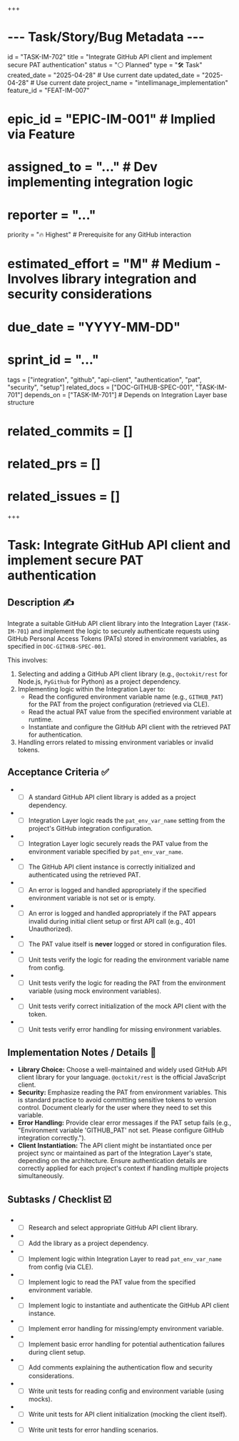 +++
# --- Task/Story/Bug Metadata ---
id = "TASK-IM-702"
title = "Integrate GitHub API client and implement secure PAT authentication"
status = "⚪️ Planned"
type = "🛠️ Task"
created_date = "2025-04-28" # Use current date
updated_date = "2025-04-28" # Use current date
project_name = "intellimanage_implementation"
feature_id = "FEAT-IM-007"
# epic_id = "EPIC-IM-001" # Implied via Feature
# assigned_to = "..." # Dev implementing integration logic
# reporter = "..."
priority = "🔥 Highest" # Prerequisite for any GitHub interaction
# estimated_effort = "M" # Medium - Involves library integration and security considerations
# due_date = "YYYY-MM-DD"
# sprint_id = "..."
tags = ["integration", "github", "api-client", "authentication", "pat", "security", "setup"]
related_docs = ["DOC-GITHUB-SPEC-001", "TASK-IM-701"]
depends_on = ["TASK-IM-701"] # Depends on Integration Layer base structure
# related_commits = []
# related_prs = []
# related_issues = []
+++

# Task: Integrate GitHub API client and implement secure PAT authentication

## Description ✍️

Integrate a suitable GitHub API client library into the Integration Layer (`TASK-IM-701`) and implement the logic to securely authenticate requests using GitHub Personal Access Tokens (PATs) stored in environment variables, as specified in `DOC-GITHUB-SPEC-001`.

This involves:
1.  Selecting and adding a GitHub API client library (e.g., `@octokit/rest` for Node.js, `PyGithub` for Python) as a project dependency.
2.  Implementing logic within the Integration Layer to:
    *   Read the configured environment variable name (e.g., `GITHUB_PAT`) for the PAT from the project configuration (retrieved via CLE).
    *   Read the actual PAT value from the specified environment variable at runtime.
    *   Instantiate and configure the GitHub API client with the retrieved PAT for authentication.
3.  Handling errors related to missing environment variables or invalid tokens.

## Acceptance Criteria ✅

*   - [ ] A standard GitHub API client library is added as a project dependency.
*   - [ ] Integration Layer logic reads the `pat_env_var_name` setting from the project's GitHub integration configuration.
*   - [ ] Integration Layer logic securely reads the PAT value from the environment variable specified by `pat_env_var_name`.
*   - [ ] The GitHub API client instance is correctly initialized and authenticated using the retrieved PAT.
*   - [ ] An error is logged and handled appropriately if the specified environment variable is not set or is empty.
*   - [ ] An error is logged and handled appropriately if the PAT appears invalid during initial client setup or first API call (e.g., 401 Unauthorized).
*   - [ ] The PAT value itself is **never** logged or stored in configuration files.
*   - [ ] Unit tests verify the logic for reading the environment variable name from config.
*   - [ ] Unit tests verify the logic for reading the PAT from the environment variable (using mock environment variables).
*   - [ ] Unit tests verify correct initialization of the mock API client with the token.
*   - [ ] Unit tests verify error handling for missing environment variables.

## Implementation Notes / Details 📝

*   **Library Choice:** Choose a well-maintained and widely used GitHub API client library for your language. `@octokit/rest` is the official JavaScript client.
*   **Security:** Emphasize reading the PAT from environment variables. This is standard practice to avoid committing sensitive tokens to version control. Document clearly for the user where they need to set this variable.
*   **Error Handling:** Provide clear error messages if the PAT setup fails (e.g., "Environment variable 'GITHUB_PAT' not set. Please configure GitHub integration correctly.").
*   **Client Instantiation:** The API client might be instantiated once per project sync or maintained as part of the Integration Layer's state, depending on the architecture. Ensure authentication details are correctly applied for each project's context if handling multiple projects simultaneously.

## Subtasks / Checklist ☑️

*   - [ ] Research and select appropriate GitHub API client library.
*   - [ ] Add the library as a project dependency.
*   - [ ] Implement logic within Integration Layer to read `pat_env_var_name` from config (via CLE).
*   - [ ] Implement logic to read the PAT value from the specified environment variable.
*   - [ ] Implement logic to instantiate and authenticate the GitHub API client instance.
*   - [ ] Implement error handling for missing/empty environment variable.
*   - [ ] Implement basic error handling for potential authentication failures during client setup.
*   - [ ] Add comments explaining the authentication flow and security considerations.
*   - [ ] Write unit tests for reading config and environment variable (using mocks).
*   - [ ] Write unit tests for API client initialization (mocking the client itself).
*   - [ ] Write unit tests for error handling scenarios.